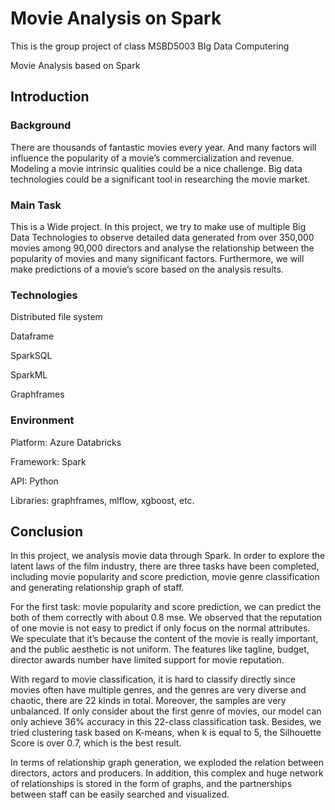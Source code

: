 # Movie Analysis on Spark

This is the group project of class MSBD5003 BIg Data Computering

Movie Analysis based on Spark

## Introduction
### Background
There are thousands of fantastic movies every year. And many factors will influence the popularity of a movie’s commercialization and revenue. Modeling a movie intrinsic qualities could be a nice challenge. Big data technologies could be a significant tool in researching the movie market. 

### Main Task
This is a Wide project. In this project, we try to make use of multiple Big Data Technologies to observe detailed data generated from over 350,000 movies among 90,000 directors and analyse the relationship between the popularity of movies and many significant factors. Furthermore, we will make predictions of a movie’s score based on the analysis results.

### Technologies
Distributed file system

Dataframe

SparkSQL

SparkML

Graphframes

### Environment
Platform: Azure Databricks

Framework: Spark

API: Python

Libraries: graphframes, mlflow, xgboost, etc.

## Conclusion
In this project, we analysis movie data through Spark. In order to explore the latent laws of the film industry, there are three tasks have been completed, including movie popularity and score prediction, movie genre classification and generating relationship graph of staff. 

For the first task: movie popularity and score prediction, we can predict the both of them correctly with about 0.8 mse. We observed that the reputation of one movie is not easy to predict if only focus on the normal attributes. We speculate that it’s because the content of the movie is really important, and the public aesthetic is not uniform. The features like tagline, budget, director awards number have limited support for movie reputation.

With regard to movie classification, it is hard to classify directly since movies often have multiple genres, and the genres are very diverse and chaotic, there are 22 kinds in total. Moreover, the samples are very unbalanced. If only consider about the first genre of movies, our model can only achieve 36\% accuracy in this 22-class classification task. Besides, we tried clustering task based on K-means, when k is equal to 5, the Silhouette Score is over 0.7, which is the best result.

In terms of relationship graph generation, we exploded the relation between directors, actors and producers. In addition, this complex and huge network of relationships is stored in the form of graphs, and the partnerships between staff can be easily searched and visualized.
